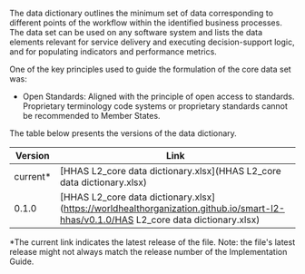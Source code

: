 The data dictionary outlines the minimum set of data corresponding to different points of the workflow within the identified business processes. The data set can be used on any software system and lists the data elements relevant for service delivery and executing decision-support logic, and for populating indicators and performance metrics.<br>

One of the key principles used to guide the formulation of the core data set was:<br>
- Open Standards: Aligned with the principle of open access to standards. Proprietary terminology code systems or proprietary standards cannot be recommended to Member States.

The table below presents the versions of the data dictionary.

| Version | Link |
|---|---|
| current* | [HHAS L2_core data dictionary.xlsx](HHAS L2_core data dictionary.xlsx) |
|0.1.0 | [HHAS L2_core data dictionary.xlsx](https://worldhealthorganization.github.io/smart-l2-hhas/v0.1.0/HAS L2_core data dictionary.xlsx) |

*The current link indicates the latest release of the file. Note: the file's latest release might not always match the release number of the Implementation Guide.



